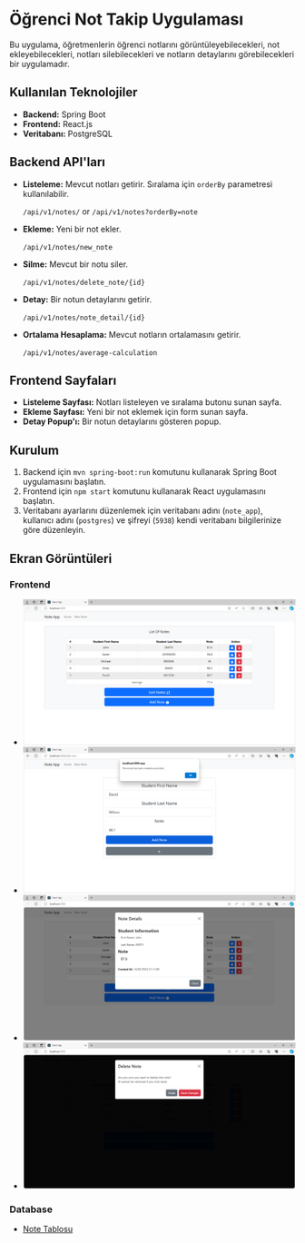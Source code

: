 # Öğrenci Not Takip Uygulaması

Bu uygulama, öğretmenlerin öğrenci notlarını görüntüleyebilecekleri, not ekleyebilecekleri, notları silebilecekleri ve notların detaylarını görebilecekleri bir uygulamadır.

## Kullanılan Teknolojiler

- **Backend:** Spring Boot
- **Frontend:** React.js
- **Veritabanı:** PostgreSQL

## Backend API'ları

- **Listeleme:** Mevcut notları getirir. Sıralama için `orderBy` parametresi kullanılabilir.

   `/api/v1/notes/`
or
`/api/v1/notes?orderBy=note`

- **Ekleme:** Yeni bir not ekler.

  `/api/v1/notes/new_note`

- **Silme:** Mevcut bir notu siler.

  `/api/v1/notes/delete_note/{id}`

- **Detay:** Bir notun detaylarını getirir.

  `/api/v1/notes/note_detail/{id}`

- **Ortalama Hesaplama:**  Mevcut notların ortalamasını getirir.

  `/api/v1/notes/average-calculation`

## Frontend Sayfaları

- **Listeleme Sayfası:** Notları listeleyen ve sıralama butonu sunan sayfa.
- **Ekleme Sayfası:** Yeni bir not eklemek için form sunan sayfa.
- **Detay Popup'ı:** Bir notun detaylarını gösteren popup.

## Kurulum

1. Backend için `mvn spring-boot:run` komutunu kullanarak Spring Boot uygulamasını başlatın.
2. Frontend için `npm start` komutunu kullanarak React uygulamasını başlatın.
3. Veritabanı ayarlarını düzenlemek için veritabanı adını (`note_app`), kullanıcı adını (`postgres`) ve şifreyi (`5938`) kendi veritabanı bilgilerinize göre düzenleyin.

## Ekran Görüntüleri

### Frontend

- ![Listeleme Sayfası](/Screenshots/ListPage.PNG)
- ![Ekleme Sayfası](/Screenshots/AddPage.PNG)
- ![Detay Popup'ı](/Screenshots/DetailPopup.PNG)
- ![Delete Modal](/Screenshots/DeleteModal.PNG)

### Database

- [Note Tablosu](/Screenshots/NoteTable.PNG)
